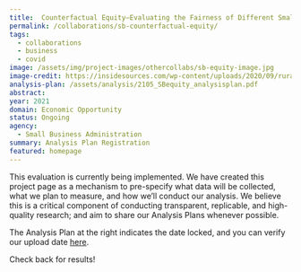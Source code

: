 ```yaml
---
title:  Counterfactual Equity—Evaluating the Fairness of Different Small Business Relief Allocation Methods
permalink: /collaborations/sb-counterfactual-equity/
tags: 
  - collaborations
  - business
  - covid
image: /assets/img/project-images/othercollabs/sb-equity-image.jpg
image-credit: https://insidesources.com/wp-content/uploads/2020/09/rural-business-300x300.jpg
analysis-plan: /assets/analysis/2105_SBequity_analysisplan.pdf
abstract:  
year: 2021
domain: Economic Opportunity
status: Ongoing
agency: 
  - Small Business Administration
summary: Analysis Plan Registration
featured: homepage
---
```


This evaluation is currently being implemented. We have created this project page as a mechanism to pre-specify what data will be collected, what we plan to measure, and how we’ll conduct our analysis. We believe this is a critical component of conducting transparent, replicable, and high-quality research; and aim to share our Analysis Plans whenever possible.

The Analysis Plan at the right indicates the date locked, and you can verify our upload date <a href="https://github.com/gsa-oes/office-of-evaluation-sciences/commits/master/assets/analysis/2105_SBequity_analysisplan.pdf">here</a>. 

Check back for results!
